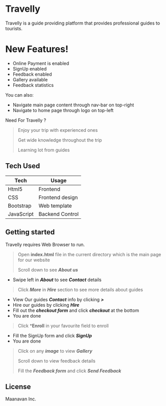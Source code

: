 # Travelly


Travelly is a guide providing platform that provides professional guides to tourists.


# New Features!

  - Online Payment is enabled
  - SignUp enabled
  - Feedback enabled
  - Gallery available
  - Feedback statistics


You can also:
  - Navigate main page content through nav-bar on top-right
  - Navigate to home page through logo on top-left

Need For Travelly ?

> Enjoy your trip with experienced ones
> 
> Get wide knowledge throughout the trip
> 
> 
> Learning lot from guides




## Tech Used
| Tech | Usage |
| ------ | ------ |
| Html5 | Frontend |
| CSS | Frontend design |
| Bootstrap | Web template |
| JavaScript | Backend Control |

## Getting started

Travelly requires Web Browser to run.
> Open **index.html** file in the current directory which is the main page for our website
> 
> Scroll down to see ***About us***
+  Swipe left in ***About*** to see ***Contact*** details
> 
> Click ***More*** in ***Hire*** section to see more details about guides
+ View Our guides ***Contact*** info by clicking ***>*** 
+ Hire our guides by clicking ***Hire***
+ Fill out the ***checkout form*** and click ***checkout*** at the bottom
+ You are done
>
> Click ***Enroll** in your favourite field to enroll
+ Fill the SignUp form and click ***SignUp***
+ You are done
>
> Click on any ***image*** to view ***Gallery***
>
> Scroll down to view feedback details
>
> Fill the ***Feedback form*** and click ***Send Feedback***


License
----

Maanavan Inc.



